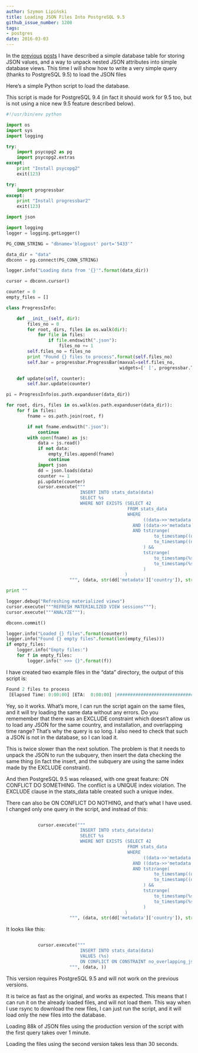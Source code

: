 ```yaml
---
author: Szymon Lipiński
title: Loading JSON Files Into PostgreSQL 9.5
github_issue_number: 1208
tags:
- postgres
date: 2016-03-03
---
```


In the [previous](/blog/2016/02/storing-statistics-json-data-in/) [posts](/blog/2016/02/converting-json-to-postgresql-values/) I have described a simple database table for storing JSON values, and a way to unpack nested JSON attributes into simple database views. This time I will show how to write a very simple query (thanks to PostgreSQL 9.5) to load the JSON files

Here’s a simple Python script to load the database.

This script is made for PostgreSQL 9.4 (in fact it should work for 9.5 too, but is not using a nice new 9.5 feature described below).

```python
#!/usr/bin/env python

import os
import sys
import logging

try:
    import psycopg2 as pg
    import psycopg2.extras
except:
    print "Install psycopg2"
    exit(123)

try:
    import progressbar
except:
    print "Install progressbar2"
    exit(123)

import json

import logging
logger = logging.getLogger()

PG_CONN_STRING = "dbname='blogpost' port='5433'"

data_dir = "data"
dbconn = pg.connect(PG_CONN_STRING)

logger.info("Loading data from '{}'".format(data_dir))

cursor = dbconn.cursor()

counter = 0
empty_files = []

class ProgressInfo:

    def __init__(self, dir):
        files_no = 0
        for root, dirs, files in os.walk(dir):
            for file in files:
                if file.endswith(".json"):
                    files_no += 1
        self.files_no = files_no
        print "Found {} files to process".format(self.files_no)
        self.bar = progressbar.ProgressBar(maxval=self.files_no,
                                           widgets=[' [', progressbar.Timer(), '] [', progressbar.ETA(), '] ', progressbar.Bar(),])

    def update(self, counter):
        self.bar.update(counter)

pi = ProgressInfo(os.path.expanduser(data_dir))

for root, dirs, files in os.walk(os.path.expanduser(data_dir)):
    for f in files:
        fname = os.path.join(root, f)

        if not fname.endswith(".json"):
            continue
        with open(fname) as js:
            data = js.read()
            if not data:
                empty_files.append(fname)
                continue
            import json
            dd = json.loads(data)
            counter += 1
            pi.update(counter)
            cursor.execute("""
                            INSERT INTO stats_data(data)
                            SELECT %s
                            WHERE NOT EXISTS (SELECT 42
                                              FROM stats_data
                                              WHERE
                                                    ((data->>'metadata')::json->>'country')  = %s
                                                AND ((data->>'metadata')::json->>'installation') = %s
                                                AND tstzrange(
                                                        to_timestamp((data->>'start_ts')::double precision),
                                                        to_timestamp((data->>'end_ts'  )::double precision)
                                                    ) &&
                                                    tstzrange(
                                                        to_timestamp(%s::text::double precision),
                                                        to_timestamp(%s::text::double precision)
                                                    )
                                             )
                        """, (data, str(dd['metadata']['country']), str(dd['metadata']['installation']), str(dd['start_ts']), str(dd['end_ts'])))

print ""

logger.debug("Refreshing materialized views")
cursor.execute("""REFRESH MATERIALIZED VIEW sessions""");
cursor.execute("""ANALYZE""");

dbconn.commit()

logger.info("Loaded {} files".format(counter))
logger.info("Found {} empty files".format(len(empty_files)))
if empty_files:
    logger.info("Empty files:")
    for f in empty_files:
        logger.info(" >>> {}".format(f))
```

I have created two example files in the “data” directory, the output of this script is:

```python
Found 2 files to process
 [Elapsed Time: 0:00:00] [ETA:  0:00:00] |#####################################|
```

Yey, so it works. What’s more, I can run the script again on the same files,
and it will try loading the same data without any errors. Do you rememember that
there was an EXCLUDE constraint which doesn’t allow us to load any JSON for the same
country, and installation, and overlapping time range? That’s why the query is so
long. I also need to check that such a JSON is not in the database, so I can
load it.

This is twice slower than the next solution. The problem is that it needs to
unpack the JSON to run the subquery, then insert the data checking the same
thing (in fact the insert, and the subquery are using the same index made by
the EXCLUDE constraint).

And then PostgreSQL 9.5 was released, with one great feature:
ON CONFLICT DO SOMETHING. The conflict is a UNIQUE index violation.
The EXCLUDE clause in the stats_data table created such a unique index.

There can also be ON CONFLICT DO NOTHING, and that’s what I have used.
I changed only one query in the script, and instead of this:

```python

            cursor.execute("""
                            INSERT INTO stats_data(data)
                            SELECT %s
                            WHERE NOT EXISTS (SELECT 42
                                              FROM stats_data
                                              WHERE
                                                    ((data->>'metadata')::json->>'country')  = %s
                                                AND ((data->>'metadata')::json->>'installation') = %s
                                                AND tstzrange(
                                                        to_timestamp((data->>'start_ts')::double precision),
                                                        to_timestamp((data->>'end_ts'  )::double precision)
                                                    ) &&
                                                    tstzrange(
                                                        to_timestamp(%s::text::double precision),
                                                        to_timestamp(%s::text::double precision)
                                                    )
                                             )
                        """, (data, str(dd['metadata']['country']), str(dd['metadata']['installation']), str(dd['start_ts']), str(dd['end_ts'])))

```

It looks like this:

```python

            cursor.execute("""
                            INSERT INTO stats_data(data)
                            VALUES (%s)
                            ON CONFLICT ON CONSTRAINT no_overlapping_jsons DO NOTHING
                        """, (data, ))

```

This version requires PostgreSQL 9.5 and will not work on the previous versions.

It is twice as fast as the original, and works as expected. This means that I can run it on the
already loaded files, and will not load them. This way when I use rsync to download
the new files, I can just run the script, and it will load only the new files into
the database.

Loading 88k of JSON files using the production version of the script with
the first query takes over 1 minute.

Loading the files using the second version takes less than 30 seconds.
